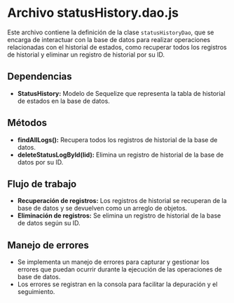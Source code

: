 # Archivo statusHistory.dao.js

Este archivo contiene la definición de la clase `statusHistoryDao`, que se encarga de interactuar con la base de datos para realizar operaciones relacionadas con el historial de estados, como recuperar todos los registros de historial y eliminar un registro de historial por su ID.

## Dependencias

- **StatusHistory:** Modelo de Sequelize que representa la tabla de historial de estados en la base de datos.

## Métodos

- **findAllLogs():** Recupera todos los registros de historial de la base de datos.
- **deleteStatusLogById(lid):** Elimina un registro de historial de la base de datos por su ID.

## Flujo de trabajo

- **Recuperación de registros:** Los registros de historial se recuperan de la base de datos y se devuelven como un arreglo de objetos.
- **Eliminación de registros:** Se elimina un registro de historial de la base de datos según su ID.

## Manejo de errores

- Se implementa un manejo de errores para capturar y gestionar los errores que puedan ocurrir durante la ejecución de las operaciones de base de datos.
- Los errores se registran en la consola para facilitar la depuración y el seguimiento.
